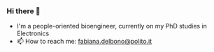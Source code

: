 ### Hi there 👋
-  I'm a people-oriented bioengineer, currently on my PhD studies in Electronics
- 📫 How to reach me: [fabiana.delbono@polito.it](mailto:fabiana.delbono@polito.it?subject=GitHub_Contact)
<!--
**fabianadelbono/fabianadelbono** is a ✨ _special_ ✨ repository because its `README.md` (this file) appears on your GitHub profile.

Here are some ideas to get you started:

- 🔭 I’m currently working on active implantable medical device  
- 🌱 I’m currently learning ...
- 👯 I’m looking to collaborate on ...
- 🤔 I’m looking for help with ...
- 💬 Ask me about ...
- 📫 How to reach me: ...
- 😄 Pronouns: ...
- ⚡ Fun fact: ...
-->

